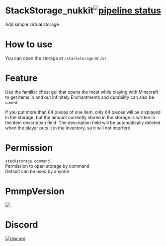 # StackStorage_nukkit[![pipeline status](https://gitlab.com/Ree-jp/StackStorage_nukkit/badges/dev/pipeline.svg)](https://gitlab.com/Ree-jp/StackStorage_nukkit/-/commits/dev)
Add simple virtual storage

# How to use
You can open the storage at `/stackstorage` or `/st`

# Feature
Use the familiar chest gui that opens the most while playing with Minecraft to get items in and out infinitely
Enchantments and durability can also be saved

If you put more than 64 pieces of one item, only 64 pieces will be displayed in the storage, but the amount currently stored in the storage is written in the item description field.
The description field will be automatically deleted when the player puts it in the inventory, so it will not interfere

# Permission
`stackstorage.command`  
Permission to open storage by command  
Default can be used by anyone

# PmmpVersion
[![](https://poggit.pmmp.io/shield.state/StackStorage)](https://poggit.pmmp.io/p/StackStorage)

# Discord
[![discord](https://discordapp.com/api/guilds/638760361369010177/widget.png?style=banner2)]( https://discord.gg/M4A6cak)